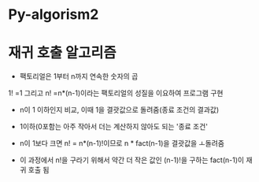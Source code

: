 # Py-algorism2

# 재귀 호출 알고리즘

- 팩토리얼은 1부터 n까지 연속한 숫자의 곱

1! =1 그리고 n! =n*(n-1)이라는 팩토리얼의 성질을 이요하여 프로그램 구현

- n이 1 이하인지 비교, 이때 1을 결괏값으로 돌려줌(종료 조건의 결과값)

- 1이하(0포함는 아주 작아서 더는 계산하지 않아도 되는 '종료 조건'

- n이 1보다 크면 n! = n*(n-1)!이므로 n * fact(n-1)을 결괏값을 ㅗ돌려줌

- 이 과정에서 n!을 구라기 위해서 약간 더 작은 값인 (n-1)!을 구하는  fact(n-1)이 재귀 호출 됨
